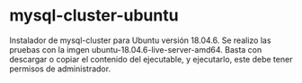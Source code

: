# mysql-cluster-ubuntu
Instalador de mysql-cluster para Ubuntu versión 18.04.6.
Se realizo las pruebas con la imgen ubuntu-18.04.6-live-server-amd64.
Basta con descargar o copiar el contenido del ejecutable, y ejecutarlo, este debe tener permisos de administrador.


